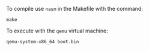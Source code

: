 To compile use `nasm` in the Makefile with the command:

    make


To execute with the `qemu` virtual machine:

    qemu-system-x86_64 boot.bin

